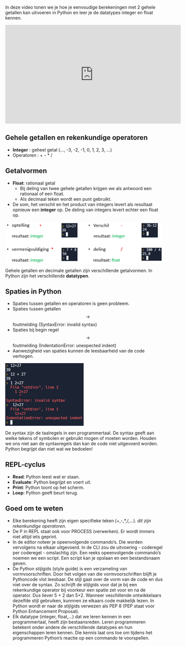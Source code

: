 In deze video tonen we je hoe je eenvoudige berekeningen met 2 gehele getallen kan uitvoeren in Python en leer je de datatypes integer en float kennen.

<div align="center">
<iframe width="560" height="315" src="https://www.youtube.com/embed/iP78KB8QPg0" title="YouTube video player" frameborder="0" allow="accelerometer; autoplay; clipboard-write; encrypted-media; gyroscope; picture-in-picture; web-share" allowfullscreen></iframe>
</div>

## Gehele getallen en rekenkundige operatoren
* **Integer** : geheel getal (..., -3, -2, -1, 0, 1, 2, 3, ...)
* Operatoren : +  -  *  /

## Getalvormen
<div>
<ul> 
    <li> <b>Float</b>: rationaal getal
         <ul>
             <li> Bij deling van twee gehele getallen krijgen we als antwoord een rationaal of een float.</li>
             <li> Als decimaal teken wordt een punt gebruikt.</li>
         </ul>
    </li>
    <li>De som, het verschil en het product van integers levert als resultaat opnieuw een <b>integer</b> op. De deling van integers levert echter een float op.</li>
</ul>
</div>

<img src="media/rekenkundige_operatoren.png" align="center" width="650px" data-caption="De rekenkundige operatoren voor de optelling, het verschil, het product en de deling." />

Gehele getallen en decimale getallen zijn verschillende getalvormen. In Python zijn het verschillende **datatypen**.

## Spaties in Python
* Spaties tussen getallen en operatoren is geen probleem.
* Spaties tussen getallen $$\rightarrow$$ foutmelding (SyntaxError: invalid syntax)
* Spaties bij begin regel $$\rightarrow$$ foutmelding (IndentationError: unexpected indent)
* Aanwezigheid van spaties kunnen de leesbaarheid van de code verhogen.

<img src="media/spaties.png" align="center" width="250px" data-caption="Spaties in Python." />

<div class="callout callout-danger">
  <p>De syntax zijn de taalregels in een programmertaal. De syntax geeft aan welke tekens of symbolen er gebruikt mogen of moeten worden. Houden we ons niet aan de syntaxregels dan kan de code niet uitgevoerd worden. Python begrijpt dan niet wat we bedoelen!</p>
</div>

## REPL-cyclus
* **Read**: Python leest wat er staan.
* **Evaluate**: Python begrijpt en voert uit.
* **Print**: Python toont op het scherm.
* **Loop**: Python geeft beurt terug.

## Goed om te weten
* Elke berekening heeft zijn eigen specifieke teken (+,-,*,/,...). *dit zijn rekenkundige operatoren*.
* De P in REPL staat ook voor PROCESS (verwerken). Er wordt immers niet altijd iets geprint.
* In de editor noteer je opeenvolgende commando’s. Die worden vervolgens na elkaar uitgevoerd. In de CLI zou de uitvoering - coderegel per coderegel - omslachtig zijn. Een reeks opeenvolgende commando’s noemen we een script. Een script kan je opslaan en een bestandsnaam geven.
* De Python stijlgids (style guide) is een verzameling van vormvoorschriften. Door het volgen van die vormvoorschriften blijft je Pythoncode vlot leesbaar. De stijl gaat over de vorm van de code en dus niet over de syntax. Zo schrijft de stijlgids voor dat je bij een rekenkundige operator bij voorkeur een spatie zet voor en na de operator. Dus liever 5 + 2 dan 5+2. Wanneer veschillende ontwikkelaars dezelfde stijl gebruiken, kunnnen ze elkaars code makkelijk lezen.
In Python wordt er naar de stijlgids verwezen als PEP 8 (PEP staat voor Python Enhancement Proposal).
* Elk datatype (integer, float,...) dat we leren kennen in een programmertaal, heeft zijn bestaansreden. Leren programmeren betekent onder andere de verschillende datatypes en hun eigenschappen leren kennen. Die kennis laat ons toe om tijdens het programmeren Python’s reactie op een commando te voorspellen.
